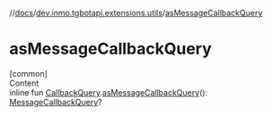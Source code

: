 //[docs](../../index.md)/[dev.inmo.tgbotapi.extensions.utils](index.md)/[asMessageCallbackQuery](as-message-callback-query.md)



# asMessageCallbackQuery  
[common]  
Content  
inline fun [CallbackQuery](../dev.inmo.tgbotapi.types.CallbackQuery/-callback-query/index.md).[asMessageCallbackQuery](as-message-callback-query.md)(): [MessageCallbackQuery](../dev.inmo.tgbotapi.types.CallbackQuery/-message-callback-query/index.md)?  



